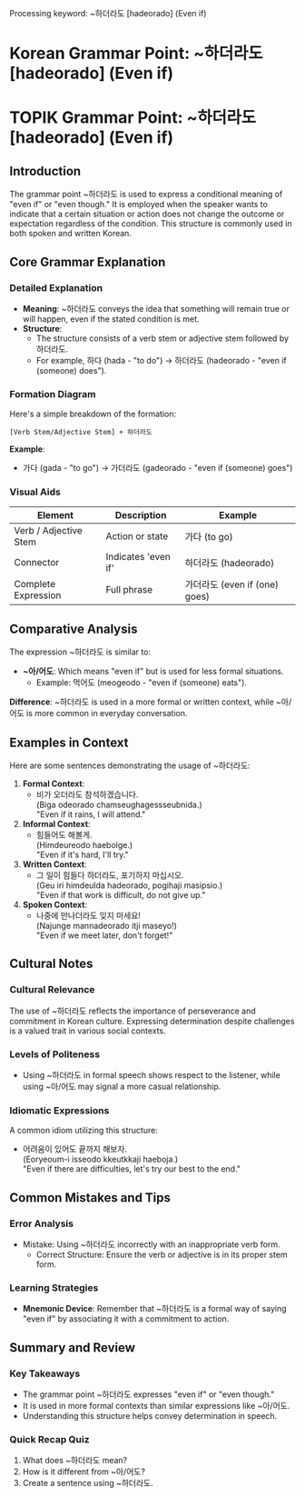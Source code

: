 Processing keyword: ~하더라도 [hadeorado] (Even if)
# Korean Grammar Point: ~하더라도 [hadeorado] (Even if)
# TOPIK Grammar Point: ~하더라도 [hadeorado] (Even if)
## Introduction
The grammar point ~하더라도 is used to express a conditional meaning of "even if" or "even though." It is employed when the speaker wants to indicate that a certain situation or action does not change the outcome or expectation regardless of the condition. This structure is commonly used in both spoken and written Korean.
## Core Grammar Explanation
### Detailed Explanation
- **Meaning**: ~하더라도 conveys the idea that something will remain true or will happen, even if the stated condition is met.
- **Structure**: 
  - The structure consists of a verb stem or adjective stem followed by 하더라도. 
  - For example, 하다 (hada - "to do") → 하더라도 (hadeorado - "even if (someone) does").
### Formation Diagram
Here's a simple breakdown of the formation:
```
[Verb Stem/Adjective Stem] + 하더라도
```
**Example**:
- 가다 (gada - "to go") → 가더라도 (gadeorado - "even if (someone) goes")
### Visual Aids
| Element              | Description                       | Example                        |
|---------------------|-----------------------------------|--------------------------------|
| Verb / Adjective Stem| Action or state                  | 가다 (to go)                  |
| Connector           | Indicates 'even if'             | 하더라도 (hadeorado)          |
| Complete Expression  | Full phrase                      | 가더라도 (even if (one) goes) |
## Comparative Analysis
The expression ~하더라도 is similar to:
- **~아/어도**: Which means "even if" but is used for less formal situations.
  - Example: 먹어도 (meogeodo - "even if (someone) eats").
  
**Difference**: ~하더라도 is used in a more formal or written context, while ~아/어도 is more common in everyday conversation.
## Examples in Context
Here are some sentences demonstrating the usage of ~하더라도:
1. **Formal Context**:
   - 비가 오더라도 참석하겠습니다.  
     (Biga odeorado chamseughagessseubnida.)  
     "Even if it rains, I will attend."
2. **Informal Context**:
   - 힘들어도 해볼게.  
     (Himdeureodo haebolge.)  
     "Even if it's hard, I'll try."
3. **Written Context**:
   - 그 일이 힘들다 하더라도, 포기하지 마십시오.  
     (Geu iri himdeulda hadeorado, pogihaji masipsio.)  
     "Even if that work is difficult, do not give up."
4. **Spoken Context**:
   - 나중에 만나더라도 잊지 마세요!  
     (Najunge mannadeorado itji maseyo!)  
     "Even if we meet later, don't forget!"
## Cultural Notes
### Cultural Relevance
The use of ~하더라도 reflects the importance of perseverance and commitment in Korean culture. Expressing determination despite challenges is a valued trait in various social contexts.
### Levels of Politeness
- Using ~하더라도 in formal speech shows respect to the listener, while using ~아/어도 may signal a more casual relationship.
### Idiomatic Expressions
A common idiom utilizing this structure:
- 어려움이 있어도 끝까지 해보자.  
  (Eoryeoum-i isseodo kkeutkkaji haeboja.)  
  "Even if there are difficulties, let's try our best to the end."
## Common Mistakes and Tips
### Error Analysis
- Mistake: Using ~하더라도 incorrectly with an inappropriate verb form.
  - Correct Structure: Ensure the verb or adjective is in its proper stem form.
  
### Learning Strategies
- **Mnemonic Device**: Remember that ~하더라도 is a formal way of saying "even if" by associating it with a commitment to action. 
## Summary and Review
### Key Takeaways
- The grammar point ~하더라도 expresses "even if" or "even though."
- It is used in more formal contexts than similar expressions like ~아/어도.
- Understanding this structure helps convey determination in speech.
### Quick Recap Quiz
1. What does ~하더라도 mean?
2. How is it different from ~아/어도?
3. Create a sentence using ~하더라도.
